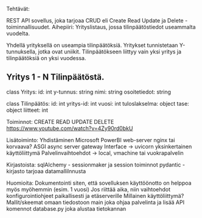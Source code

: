 Tehtävät:

REST API sovellus, joka tarjoaa CRUD eli Create Read Update ja Delete -toiminnallisuudet.
Aihepiiri: Yrityslistaus, jossa tilinpäätöstiedot useammalta vuodelta. 

Yhdellä yrityksellä on useampia tilinpäätöksiä. Yritykset tunnistetaan Y-tunnuksella, jotka ovat uniikit. 
Tilinpäätökseen liittyy vain yksi yritys ja tilinpäätöksiä on yksi vuodessa. 

Yritys 1 - N Tilinpäätöstä.
---------
class Yritys:
    id: int
    y-tunnus: string
    nimi: string
    osoitetiedot: string

class Tilinpäätös:
    id: int
    yritys-id: int
    vuosi: int
    tuloslakselma: object
    tase: object
    liitteet: int

Toiminnot:
    CREATE 
    READ 
    UPDATE 
    DELETE 
    https://www.youtube.com/watch?v=4Zy90rd0bkU

Lisätoiminto:
    Yhdistäminen Microsoft PowerBI 
    web-server nginx tai korvaava?
    ASGI async server gateway Interface -> uvicorn
    yksinkertainen käyttöliittymä
    Palvelinvaihtoehdot -> local, vmachine tai vuokrapalvelin

Kirjastoista:
    sqlAlchemy - sessionmaker ja session toiminnot
    pydantic -kirjasto tarjoaa datamallilnnusta


Huomioita:
    Dokumentointi siten, että sovelluksen käyttöönotto on helppoa myös myöhemmin (esim. 1 vuosi)
    Jos riittää aika, niin vaihtoehdot konfigurointiohjeet paikallisesti ja etäserverille
    Millainen käyttöliittymä? 
    Mallit/skeemat omaan tiedostoon
    main joka ohjaa palvelinta ja lisää API komennot
    database.py joka alustaa tietokannan